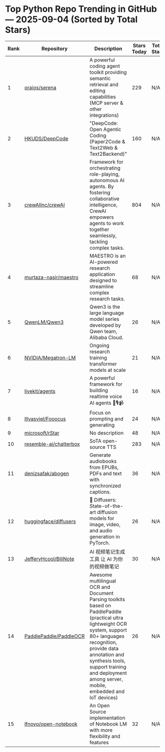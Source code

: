 # Top Python Repo Trending in GitHub — 2025-09-04 (Sorted by Total Stars)

| Rank | Repository | Description | Stars Today | Total Stars | Forks | Built by |
|------|------------|-------------|-------------|-------------|-------|----------|
| 1 | [oraios/serena](https://github.com/oraios/serena) | A powerful coding agent toolkit providing semantic retrieval and editing capabilities (MCP server & other integrations) | 229 | N/A | N/A |  |
| 2 | [HKUDS/DeepCode](https://github.com/HKUDS/DeepCode) | "DeepCode: Open Agentic Coding (Paper2Code & Text2Web & Text2Backend)" | 160 | N/A | N/A |  |
| 3 | [crewAIInc/crewAI](https://github.com/crewAIInc/crewAI) | Framework for orchestrating role-playing, autonomous AI agents. By fostering collaborative intelligence, CrewAI empowers agents to work together seamlessly, tackling complex tasks. | 804 | N/A | N/A |  |
| 4 | [murtaza-nasir/maestro](https://github.com/murtaza-nasir/maestro) | MAESTRO is an AI-powered research application designed to streamline complex research tasks. | 68 | N/A | N/A |  |
| 5 | [QwenLM/Qwen3](https://github.com/QwenLM/Qwen3) | Qwen3 is the large language model series developed by Qwen team, Alibaba Cloud. | 26 | N/A | N/A |  |
| 6 | [NVIDIA/Megatron-LM](https://github.com/NVIDIA/Megatron-LM) | Ongoing research training transformer models at scale | 21 | N/A | N/A |  |
| 7 | [livekit/agents](https://github.com/livekit/agents) | A powerful framework for building realtime voice AI agents 🤖🎙️📹 | 16 | N/A | N/A |  |
| 8 | [lllyasviel/Fooocus](https://github.com/lllyasviel/Fooocus) | Focus on prompting and generating | 24 | N/A | N/A |  |
| 9 | [microsoft/rStar](https://github.com/microsoft/rStar) | No description | 48 | N/A | N/A |  |
| 10 | [resemble-ai/chatterbox](https://github.com/resemble-ai/chatterbox) | SoTA open-source TTS | 283 | N/A | N/A |  |
| 11 | [denizsafak/abogen](https://github.com/denizsafak/abogen) | Generate audiobooks from EPUBs, PDFs and text with synchronized captions. | 36 | N/A | N/A |  |
| 12 | [huggingface/diffusers](https://github.com/huggingface/diffusers) | 🤗 Diffusers: State-of-the-art diffusion models for image, video, and audio generation in PyTorch. | 26 | N/A | N/A |  |
| 13 | [JefferyHcool/BiliNote](https://github.com/JefferyHcool/BiliNote) | AI 视频笔记生成工具 让 AI 为你的视频做笔记 | 30 | N/A | N/A |  |
| 14 | [PaddlePaddle/PaddleOCR](https://github.com/PaddlePaddle/PaddleOCR) | Awesome multilingual OCR and Document Parsing toolkits based on PaddlePaddle (practical ultra lightweight OCR system, support 80+ languages recognition, provide data annotation and synthesis tools, support training and deployment among server, mobile, embedded and IoT devices) | 26 | N/A | N/A |  |
| 15 | [lfnovo/open-notebook](https://github.com/lfnovo/open-notebook) | An Open Source implementation of Notebook LM with more flexibility and features | 32 | N/A | N/A |  |
